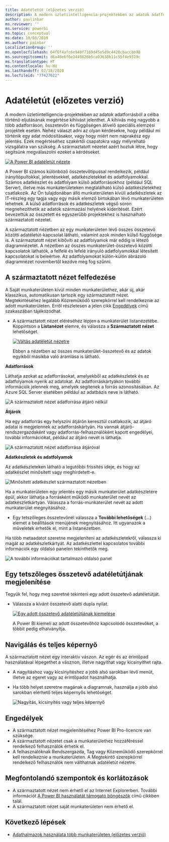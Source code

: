 ```yaml
---
title: Adatéletút (előzetes verzió)
description: A modern üzletiintelligencia-projektekben az adatok adatforrásból a célba történő eljutásának megértése kulcsfontosságú kihívást jelent számos ügyfél számára.
author: paulinbar
ms.reviewer: ''
ms.service: powerbi
ms.topic: conceptual
ms.date: 10/03/2019
ms.author: painbar
LocalizationGroup: ''
ms.openlocfilehash: 64f6f4afc6e940f7169d45e5d9c4428cbaccbb98
ms.sourcegitcommit: d6a48e6f6e3449820b5ca03638b11c55f4e9319c
ms.translationtype: HT
ms.contentlocale: hu-HU
ms.lasthandoff: 02/18/2020
ms.locfileid: "77427622"
---
```

# <a name="data-lineage-preview"></a>Adatéletút (előzetes verzió)
A modern üzletiintelligencia-projektekben az adatok adatforrásból a célba történő eljutásának megértése kihívást jelenthet. A kihívás még nagyobb a több adatforráson, összetevőn és függőségen átívelő speciális elemzési projektek esetén.  Nehéz választ adni az olyan kérdésekre, hogy például mi történik egy adat módosításakor, vagy hogy miért nem naprakész egy jelentés. Ezek megértéséhez szakértői csapatokra vagy mélyreható vizsgálatra van szükség. A származtatott nézetet azért hoztuk létre, hogy segítsünk megválaszolni ezeket a kérdéseket.

[![A Power BI adatéletút nézete](media/service-data-lineage/power-bi-lineage-view-cropped.png)](media/service-data-lineage/power-bi-lineage-view-full-size.png#lightbox)
 
A Power BI számos különböző összetevőtípussal rendelkezik, például irányítópultokkal, jelentésekkel, adatkészletekkel és adatfolyamokkal. Számos adatkészlet és adatfolyam külső adatforrásokhoz (például SQL Server), illetve más munkaterületeken megtalálható külső adatkészletekhez csatlakozik. Az Ön tulajdonában álló munkaterületen kívüli adatkészletek az IT-részleg egy tagja vagy egy másik elemző birtokában lévő munkaterületen lehetnek. A külső adatforrások és adatkészletek végső soron megnehezíthetik az adatok származási helyének kiderítését. Ezért bevezettük az összetett és egyszerűbb projektekhez is használható származtatott nézetet. 

A származtatott nézetben az egy munkaterületen lévő összes összetevő közötti adatéletút-kapcsolat látható, valamint azok minden külső függősége is. A származtatott nézet kibővíti az adatfolyamok már eddig is létező diagramnézetét. A nézetben az összes munkaterület-összetevő közötti kapcsolatok láthatók, a felfelé és lefelé irányuló adatfolyamokkal létesített kapcsolatokat is beleértve. Az adatfolyamokat külön-külön ábrázoló diagramnézet novembertől kezdve meg fog szűnni.

## <a name="explore-lineage-view"></a>A származtatott nézet felfedezése

A Saját munkaterületen kívül minden munkaterülethez, akár új, akár klasszikus, automatikusan tartozik egy származtatott nézet. Megtekintéséhez legalább Közreműködő szerepkörrel kell rendelkeznie az adott munkaterületen. Erről részletesen a jelen cikk [Engedélyek](#permissions) című szakaszában tájékozódhat. 

- A származtatott nézet eléréséhez lépjen a munkaterület listanézetébe. Koppintson a **Listanézet** elemre, és válassza a **Származtatott nézet** lehetőséget.

    [ ![Váltás adatéletút nézetre](media/service-data-lineage/power-bi-lineage-list-view-cropped.png) ](media/service-data-lineage/power-bi-lineage-list-view.png#lightbox)

    Ebben a nézetben az összes munkaterület-összetevő és az adatok egyikből másikba való áramlása is látható.

**Adatforrások**

Láthatja azokat az adatforrásokat, amelyekből az adatkészletek és az adatfolyamok nyerik az adatokat. Az adatforráskártyákon további információk jelennek meg, amelyek segítenek a forrás azonosításában. Az Azure SQL Server esetében például az adatbázis neve is látható.

![A származtatott nézet adatforrása átjáró nélkül](media/service-data-lineage/power-bi-lineage-data-source-no-gateway.png)
 
**Átjárók**

Ha egy adatforrás egy helyszíni átjárón keresztül csatlakozik, az átjáró adatai is megjelennek az adatforráskártyán. Ha vannak átjáró-rendszergazdaként vagy adatforrás-felhasználóként kapott engedélyei, további információkat, például az átjáró nevét is láthatja.

![A származtatott nézet adatforrása átjáróval](media/service-data-lineage/power-bi-lineage-data-source-with-gateway.png)

**Adatkészletek és adatfolyamok**
 
Az adatkészleteken látható a legutóbbi frissítés ideje, és hogy az adatkészlet minősített vagy meghirdetett-e.

![Minősített adatkészlet származtatott nézetben](media/service-data-lineage/power-bi-lineage-external-certified-dataset.png)
 
Ha a munkaterületen egy jelentés egy másik munkaterület adatkészletére épül, akkor láthatja a forrásként működő munkaterület nevét az adatkészletkártyán. Válassza a forrás-munkaterület nevét az adott munkaterület megnyitásához.
 
- Egy tetszőleges összetevőnél válassza a **További lehetőségek** (...) elemet a beállítások menüjének megnyitásához. Itt ugyanazok a műveletek érhetők el, mint a listanézetben.
  
Ha több metaadatot szeretne megjeleníteni az adatkészletekről, válassza ki magát az adatkészletkártyát. Az adatkészlettel kapcsolatos további információk egy oldalsó panelen tekinthetők meg.

![A további információkat tartalmazó oldalsó panel](media/service-data-lineage/power-bi-lineage-side-pane.png)
 
## <a name="show-lineage-for-any-artifact"></a>Egy tetszőleges összetevő adatéletútjának megjelenítése 

Tegyük fel, hogy meg szeretné tekinteni egy adott összetevő adatéletútját.

- Válassza a kívánt összetevő alatti dupla nyilat.

    [ ![Egy adott összetevő adatéletútjának kiemelése](media/service-data-lineage/power-bi-lineage-highlight-cropped.png) ](media/service-data-lineage/power-bi-lineage-highlight-full-size.png#lightbox)

    A Power BI kiemeli az adott összetevőhöz kapcsolódó összetevőket, a többit pedig elhalványítja. 

## <a name="navigation-and-full-screen"></a>Navigálás és teljes képernyő 

A származtatott nézet egy interaktív vászon. Az egér és az érintőpad használatával lépegethet a vásznon, illetve nagyíthat vagy kicsinyíthet rajta.  

- A nagyításhoz vagy kicsinyítéshez a jobb alsó sarokban lévő menüt, illetve az egeret vagy az érintőpadot használhatja. 

- Ha több helyet szeretne magának a diagramnak, használja a jobb alsó sarokban elérhető teljes képernyős lehetőséget. 

    ![Nagyítás, kicsinyítés vagy teljes képernyő](media/service-data-lineage/power-bi-lineage-zoom-full-screen.png)

## <a name="permissions"></a>Engedélyek

- A származtatott nézet megjelenítéséhez Power BI Pro-licencre van szüksége.
- A származtatott nézetet csak a munkaterülethez hozzáféréssel rendelkező felhasználók érhetik el.
- A felhasználóknak Rendszergazda, Tag vagy Közreműködő szerepkörrel kell rendelkeznie a munkaterületen. A Megtekintő szerepkörrel rendelkező felhasználók nem válthatnak adatéletút nézetre.

## <a name="considerations-and-limitations"></a>Megfontolandó szempontok és korlátozások

- A származtatott nézet nem érhető el az Internet Explorerben. További információt [A Power BI használatát támogató böngészők](power-bi-browsers.md) című cikkben talál.
- A származtatott nézet saját munkaterületen nem érhető el.

## <a name="next-steps"></a>Következő lépések

- [Adathalmazok használata több munkaterületen (előzetes verzió)](service-datasets-across-workspaces.md)
